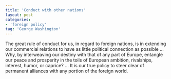 ```yaml
---
title: 'Conduct with other nations'
layout: post
categories:
- 'foreign policy'
tag: 'George Washington'
---
```


The great rule of conduct for us, in regard to foreign nations, is in extending our commercial relations to have as little political connection as possible … Why, by interweaving our destiny with that of any part of Europe, entangle our peace and prosperity in the toils of European ambition, rivalships, interest, humor, or caprice? … It is our true policy to steer clear of permanent alliances with any portion of the foreign world.
